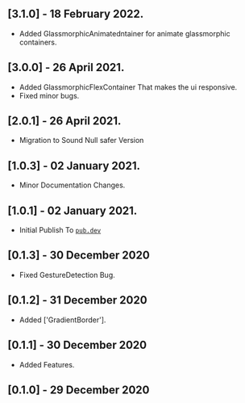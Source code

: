 ## [3.1.0] - 18 February 2022.

- Added GlassmorphicAnimatedntainer for animate glassmorphic containers.

## [3.0.0] - 26 April 2021.

- Added GlassmorphicFlexContainer That makes the ui responsive.
- Fixed minor bugs.

## [2.0.1] - 26 April 2021.

- Migration to Sound Null safer Version

## [1.0.3] - 02 January 2021.

- Minor Documentation Changes.

## [1.0.1] - 02 January 2021.

- Initial Publish To [`pub.dev`](https://pub.dev/packages/glassmorphism)

## [0.1.3] - 30 December 2020

- Fixed GestureDetection Bug.

## [0.1.2] - 31 December 2020

- Added ['GradientBorder'].

## [0.1.1] - 30 December 2020

- Added Features.

## [0.1.0] - 29 December 2020
